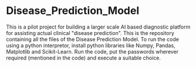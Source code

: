 # Disease_Prediction_Model
This is a pilot project for building a larger scale AI based diagnostic platform for assisting actual clinical "disease prediction".
This is the repository containing all the files of the Disease Prediction Model.
To run the code using a python interpretor, install python libraries like Numpy, Pandas, Matplotlib and Scikit-Learn. Run the code, put the passwords wherever required (mentioned in the code) and execute a suitable choice.
